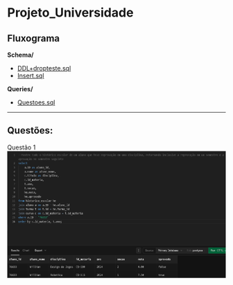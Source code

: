# Projeto_Universidade

## Fluxograma

**Schema/**  
- [DDL+dropteste.sql](https://github.com/Matias2335/Projeto_Universidade/blob/main/DDL%2Bdropteste.sql)  
- [Insert.sql](https://github.com/Matias2335/Projeto_Universidade/blob/main/Insert.sql)

**Queries/**  
- [Questoes.sql](https://github.com/Matias2335/Projeto_Universidade/blob/main/questoes.sql)

---

## Questões:
Questão 1
![Questão 1](https://github.com/Matias2335/Projeto_Universidade/blob/main/Questao1.png?raw=true)
